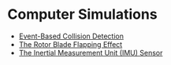 # Computer Simulations

- [Event-Based Collision Detection](./Event-Based_Collision_Detection.md)
- [The Rotor Blade Flapping Effect](./The_Rotor_Blade_Flapping_Effect.md)
- [The Inertial Measurement Unit (IMU) Sensor](./The_Inertial_Measurement_Unit_(IMU)_Sensor.md)
